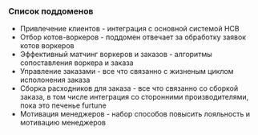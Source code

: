 ### Список поддоменов

- Привлечение клиентов - интеграция с основной системой HCB
- Отбор котов-воркеров - поддомен отвечает за обработку заявок котов воркеров
- Эффективный матчинг воркеров и заказов - алгоритмы сопоставления воркера и заказа
- Управление заказами - все что связанно с жизненым циклом исполонения заказа
- Сборка расходников для заказа - все что связанно со сборкой заказа, в том числе интеграция со сторонними производителями, пока это печенье furtune
- Мотивация менеджеров -  набор способов повысить лояльность и мотивацию менеджеров
